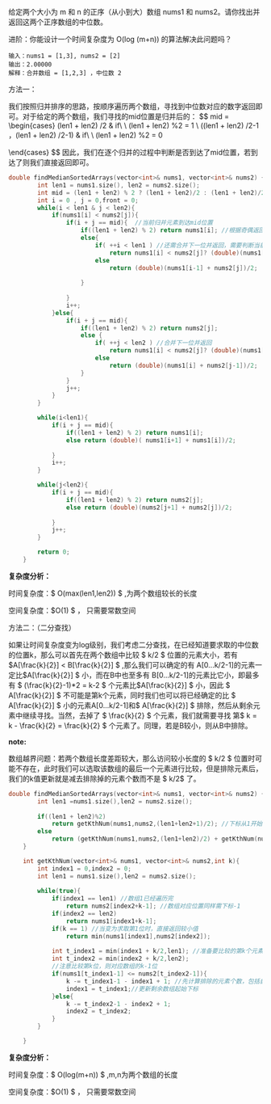 给定两个大小为 m 和 n 的正序（从小到大）数组 nums1 和 nums2。请你找出并返回这两个正序数组的中位数。

进阶：你能设计一个时间复杂度为 O(log (m+n)) 的算法解决此问题吗？

```
输入：nums1 = [1,3], nums2 = [2]
输出：2.00000
解释：合并数组 = [1,2,3] ，中位数 2
```

 方法一：

我们按照归并排序的思路，按顺序遍历两个数组，寻找到中位数对应的数字返回即可。对于给定的两个数组，我们寻找的mid位置是归并后的：
$$
mid = 
\begin{cases}
(len1 + len2) /2 & if\ \ (len1 + len2) \%2 = 1 \\
((len1 + len2) /2-1 ，(len1 + len2) /2-1)  & if\ \ (len1 + len2) \%2 = 0

\end{cases}
$$
因此，我们在逐个归并的过程中判断是否到达了mid位置，若到达了则我们直接返回即可。

```c++
double findMedianSortedArrays(vector<int>& nums1, vector<int>& nums2) {
        int len1 = nums1.size(), len2 = nums2.size();
        int mid = (len1 + len2) % 2 ? (len1 + len2)/2 : (len1 + len2)/2-1; //下标起始为1
        int i = 0 , j = 0,front = 0;
        while(i < len1 & j < len2){
            if(nums1[i] < nums2[j]){
                if(i + j == mid){  //当前归并元素到达mid位置
                    if((len1 + len2) % 2) return nums1[i]; //根据奇偶返回不同结果
                    else{
                        if( ++i < len1 ) //还需合并下一位并返回，需要判断当前元素归并后所在数组是否为空   
                            return nums1[i] < nums2[j]? (double)(nums1[i-1] + nums1[i])/2 : (double)(nums1[i-1] + nums2[j])/2;
                        else
                            return (double)(nums1[i-1] + nums2[j])/2;
                            
                    }
                        
                }
                i++;
            }else{
                if(i + j == mid){
                    if((len1 + len2) % 2) return nums2[j];
                    else {
                        if( ++j < len2 ) //合并下一位并返回   
                            return nums1[i] < nums2[j]? (double)(nums1[i] + nums2[j-1])/2 : (double)(nums2[j-1] + nums2[j])/2;
                        else
                            return (double)(nums1[i] + nums2[j-1])/2;
                    }
                }
                j++;
            }
        }

        while(i<len1){
            if(i + j == mid){
                if((len1 + len2) % 2) return nums1[i];
                else return (double)( nums1[i+1] + nums1[i])/2;
                    
            }
            i++;
        }

        while(j<len2){
            if(i + j == mid){
                if((len1 + len2) % 2) return nums2[j];
                else return (double)(nums2[j+1] + nums2[j])/2;
                    
            }
            j++;
        }

        return 0;
    }
```

<b>复杂度分析：</b>

时间复杂度：$ O(max(len1,len2)) $ ,为两个数组较长的长度

空间复杂度：$O(1) $ ， 只需要常数空间



方法二：（二分查找）

如果让时间复杂度变为log级别，我们考虑二分查找，在已经知道要求取的中位数的位置k，那么可以首先在两个数组中比较 $ k/2 $ 位置的元素大小，若有 $A[\frac{k}{2}] < B[\frac{k}{2}]  $ ,那么我们可以确定的有 A[0...k/2-1]的元素一定比$A[\frac{k}{2}] $ 小，而在B中也至多有 B[0...k/2-1]的元素比它小，即最多有 $ (\frac{k}{2}-1)*2 = k-2 $ 个元素比$A[\frac{k}{2}] $ 小，因此 $  A[\frac{k}{2}] $ 不可能是第k个元素，同时我们也可以将已经确定的比 $  A[\frac{k}{2}] $ 小的元素A[0...k/2-1]和$   A[\frac{k}{2}] $ 排除，然后从剩余元素中继续寻找。当然，去掉了 $ \frac{k}{2}  $ 个元素，我们就需要寻找 第$ k = k - \frac{k}{2}  = \frac{k}{2} $ 个元素了。同理，若是B较小，则从B中排除。

<b>note:</b>

数组越界问题：若两个数组长度差距较大，那么访问较小长度的 $ k/2 $ 位置时可能不存在，此时我们可以选取该数组的最后一个元素进行比较，但是排除元素后，我们的k值更新就是减去排除掉的元素个数而不是 $ k/2$ 了。

```c++
double findMedianSortedArrays(vector<int>& nums1, vector<int>& nums2) {
        int len1 =nums1.size(),len2 = nums2.size();
        
        if((len1 + len2)%2)
            return getKthNum(nums1,nums2,(len1+len2+1)/2); //下标从1开始
        else
            return (getKthNum(nums1,nums2,(len1+len2)/2) + getKthNum(nums1,nums2,(len1+len2)/2+1))/2.0;
    }

    int getKthNum(vector<int>& nums1, vector<int>& nums2,int k){
        int index1 = 0,index2 = 0;
        int len1 = nums1.size(),len2 = nums2.size();
        
        while(true){
            if(index1 == len1) //数组1已经遍历完
                return nums2[index2+k-1]; //数组对应位置同样需下标-1
            if(index2 == len2)
                return nums1[index1+k-1];
            if(k == 1) //当变为求取第1位时，直接返回较小值
                return min(nums1[index1],nums2[index2]);
            
            int t_index1 = min(index1 + k/2,len1); //准备要比较的第k个元素
            int t_index2 = min(index2 + k/2,len2);
            //注意比较第k位，则对应数组的k-1位
            if(nums1[t_index1-1] <= nums2[t_index2-1]){
                k -= t_index1-1 - index1 + 1; //先计算排除的元素个数，包括自身(即数组对应下标相减+1),更新k值
                index1 = t_index1;//更新剩余数组起始下标
            }else{
                k -= t_index2-1 - index2 + 1;
                index2 = t_index2;
            }
        }

    }
```

<b>复杂度分析：</b>

时间复杂度：$ O(log(m+n)) $ ,m,n为两个数组的长度

空间复杂度：$O(1) $ ， 只需要常数空间